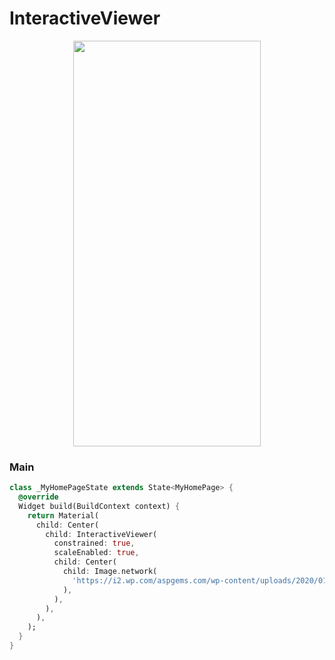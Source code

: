 # InteractiveViewer
<p align="center">
<img src="https://github.com/ThiagoEvoa/flutter_examples/blob/master/images/interactiveviewer.png" height="649" width="300">
</p>
<!-- https://docs.google.com/uc?id=1fDWdaHU9UmvL05_2ZbaTygZSM-KGrYHz -->

### Main
```dart
class _MyHomePageState extends State<MyHomePage> {
  @override
  Widget build(BuildContext context) {
    return Material(
      child: Center(
        child: InteractiveViewer(
          constrained: true,
          scaleEnabled: true,
          child: Center(
            child: Image.network(
              'https://i2.wp.com/aspgems.com/wp-content/uploads/2020/01/flutter-dart.png?fit=1200%2C600&ssl=1'
            ),
          ),
        ),
      ),
    );
  }
}
```
